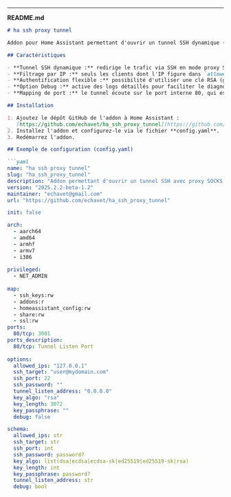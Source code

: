 ---

**README.md**

```markdown
# ha ssh proxy tunnel

Addon pour Home Assistant permettant d'ouvrir un tunnel SSH dynamique (proxy SOCKS) avec filtrage d'accès par IP et authentification flexible (clé RSA ou mot de passe).

## Caractéristiques

- **Tunnel SSH dynamique :** redirige le trafic via SSH en mode proxy SOCKS.
- **Filtrage par IP :** seuls les clients dont l'IP figure dans `allowed_ips` peuvent accéder au tunnel.
- **Authentification flexible :** possibilité d'utiliser une clé RSA (générée automatiquement si nécessaire) ou un mot de passe.
- **Option Debug :** active des logs détaillés pour faciliter le diagnostic.
- **Mapping de port :** le tunnel écoute sur le port interne 80, qui est mappé vers le port configuré (par défaut 3001) sur l'hôte.

## Installation

1. Ajoutez le dépôt GitHub de l'addon à Home Assistant :  
   [https://github.com/echavet/ha_ssh_proxy_tunnel](https://github.com/echavet/ha_ssh_proxy_tunnel)
2. Installez l'addon et configurez-le via le fichier **config.yaml**.
3. Redémarrez l'addon.

## Exemple de configuration (config.yaml)

```yaml
name: "ha ssh proxy tunnel"
slug: "ha_ssh_proxy_tunnel"
description: "Addon permettant d'ouvrir un tunnel SSH avec proxy SOCKS, de limiter l'accès par IP et de gérer l'authentification par mot de passe ou clé RSA."
version: "2025.2.2-beta-1.2"
maintainer: "echavet@gmail.com"
url: "https://github.com/echavet/ha_ssh_proxy_tunnel"

init: false

arch:
  - aarch64
  - amd64
  - armhf
  - armv7
  - i386
  
privileged:
  - NET_ADMIN  
  
map:
  - ssh_keys:rw
  - addons:r
  - homeassistant_config:rw  
  - share:rw
  - ssl:rw
ports:
  80/tcp: 3001
ports_description:
  80/tcp: Tunnel Listen Port
  
options:
  allowed_ips: "127.0.0.1"
  ssh_target: "user@mydomain.com"
  ssh_port: 22
  ssh_password: ""    
  tunnel_listen_address: "0.0.0.0"
  key_algo: "rsa"
  key_length: 3072
  key_passphrase: ""
  debug: false

schema:
  allowed_ips: str
  ssh_target: str
  ssh_port: int
  ssh_password: password?
  key_algo: list(dsa|ecdsa|ecdsa-sk|ed25519|ed25519-sk|rsa)
  key_length: int
  key_passphrase: password?
  tunnel_listen_address: str
  debug: bool

